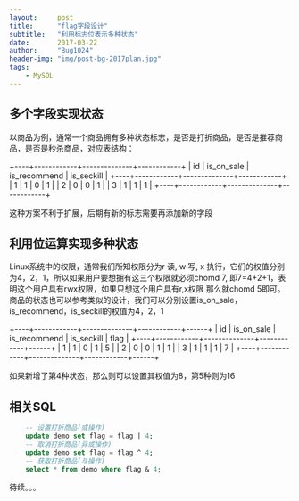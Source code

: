 ```yaml
---
layout:     post
title:      "flag字段设计"
subtitle:   "利用标志位表示多种状态"
date:       2017-03-22
author:     "Bug1024"
header-img: "img/post-bg-2017plan.jpg"
tags:
    - MySQL
---
```


## 多个字段实现状态
以商品为例，通常一个商品拥有多种状态标志，是否是打折商品，是否是推荐商品，是否是秒杀商品，对应表结构：

+----+------------+--------------+------------+
| id | is_on_sale | is_recommend | is_seckill |
+----+------------+--------------+------------+
|  1 |          1 |            0 |          1 |
|  2 |          0 |            0 |          1 |
|  3 |          1 |            1 |          1 |
+----+------------+--------------+------------+

这种方案不利于扩展，后期有新的标志需要再添加新的字段

## 利用位运算实现多种状态
Linux系统中的权限，通常我们所知权限分为r 读, w 写, x 执行，它们的权值分别为4，2，1，所以如果用户要想拥有这三个权限就必须chomd 7, 即7=4+2+1，表明这个用户具有rwx权限，如果只想这个用户具有r,x权限 那么就chomd 5即可。
商品的状态也可以参考类似的设计，我们可以分别设置is_on_sale，is_recommend，is_seckill的权值为4，2，1

+----+------------+--------------+------------+------+
| id | is_on_sale | is_recommend | is_seckill | flag |
+----+------------+--------------+------------+------+
|  1 |          1 |            0 |          1 |    5 |
|  2 |          0 |            0 |          1 |    1 |
|  3 |          1 |            1 |          1 |    7 |
+----+------------+--------------+------------+------+

如果新增了第4种状态，那么则可以设置其权值为8，第5种则为16

## 相关SQL
```sql
    -- 设置打折商品(或操作)
    update demo set flag = flag | 4;
    -- 取消打折商品(异或操作)
    update demo set flag = flag ^ 4;
    -- 获取打折商品(与操作)
    select * from demo where flag & 4;
```

待续。。。
